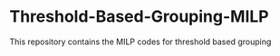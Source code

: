 # Threshold-Based-Grouping-MILP
This repository contains the MILP codes for threshold based grouping
